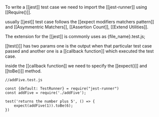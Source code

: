 To write a [[jest]] test case we need to import the [[jest-runner]] using [[Require()]].

usually [[jest]] test case follows the [[expect modifiers matchers pattern]] and [[Asymmentric Matchers]], [[Assertion Count]], [[Extend Utilities]].

The extension for the [[jest]] is commonly uses as {file_name}.test.js;

[[test()]] has two params one is the output when that particular test case passed and another one is a [[callback function]] which executed the test case.

inside the [[callback function]] we need to specify the [[expect()]] and [[toBe()]] method.

```
//addFive.test.js

const {default: TestRunner} = require("jest-runner")
const addFive = require('./addFive');

test('returns the number plus 5', () => {
	expect(addFive(1)).toBe(6);
})
```